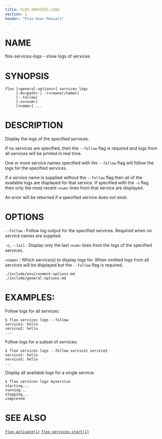```yaml
---
title: FLOX-SERVICES-LOGS
section: 1
header: "Flox User Manuals"
...
```


# NAME

flox-services-logs - show logs of services

# SYNOPSIS

```
flox [<general-options>] services logs
     [-d=<path> | -r=<owner/name>]
     [--follow]
     [-n=<num>]
     [<name>] ...
```

# DESCRIPTION

Display the logs of the specified services.

If no services are specified, then the `--follow` flag is required and logs
from all services will be printed in real time.

One or more service names specified with the `--follow` flag will follow the
logs for the specified services.

If a service name is supplied without the `--follow` flag then all of the
available logs are displayed for that service. If specified with the `-n` flag
then only the most recent `<num>` lines from that service are displayed.

An error will be returned if a specified service does not exist.

# OPTIONS

`--follow`
:   Follow log output for the specified services. Required when no service
    names are supplied.

`-n`, `--tail`
:   Display only the last `<num>` lines from the logs of the specified
    services.

`<name>`
:   Which service(s) to display logs for. When omitted logs from all services
    will be displayed but the `--follow` flag is required.

```{.include}
./include/environment-options.md
./include/general-options.md
```

# EXAMPLES:

Follow logs for all services:
```
$ flox services logs --follow
service1: hello
service2: hello
...
```

Follow logs for a subset of services:
```
$ flox services logs --follow service1 service3
service1: hello
service3: hello
...
```

Display all available logs for a single service:
```
$ flox services logs myservice
starting...
running...
stopping...
completed
```

# SEE ALSO
[`flox-activate(1)`](./flox-activate.md)
[`flox-services-start(1)`](./flox-services-start.md)

